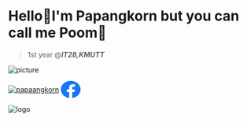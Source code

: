 # Hello👋I'm Papangkorn but you can call me Poom👋


 > 1st year @***IT28,KMUTT***


<img alt="picture" width="300" src="https://user-images.githubusercontent.com/4733304/69106249-04e1cd80-0a2b-11ea-995c-f55f49291290.png">

<p align="left">
<a href="https://instagram.com/papaangkorn" target="blank"><img align="center" src="https://raw.githubusercontent.com/rahuldkjain/github-profile-readme-generator/master/src/images/icons/Social/instagram.svg" alt="papaangkorn" height="35" width="40" /></a> <a href="https://www.facebook.com/pmmpppppp" target="blank"><img align="center" src="https://raw.githubusercontent.com/github/explore/9adcff6afda303fb7fcead92954bad819fa7a4bd/topics/facebook/facebook.png" alt="Papangkorn Kijsakulrat" height="35" width="40" /></a> 
</p> 




<img alt="logo" width="32" src="https://upload.wikimedia.org/wikipedia/commons/thumb/9/9a/Visual_Studio_Code_1.35_icon.svg/2048px-Visual_Studio_Code_1.35_icon.svg.png">




